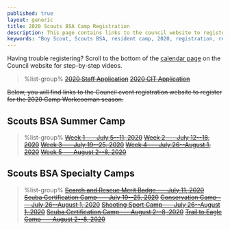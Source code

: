 ```yaml
---
published: true
layout: generic
title: 2020 Scouts BSA Camp Registration
description: This page contains links to the council website to register for the 2020 Camp Workcoeman season.
keywords: "Boy Scout, Scouts BSA, resident camp, 2020, registration, reservation"
---
```


<div class="alert alert-info">
Having trouble registering? Scroll to the bottom of the <a href="https://ctscouting.org/calendar/">calendar page</a> on the Council website for step-by-step videos.
</div>

> %list-group%
> <a href="https://forms.gle/WCqPNrkxF51FqJJw6" class="list-group-item">~~2020 Staff Application~~</a>
> <a href="https://forms.gle/3h7AZakQRLbFXhrX6" class="list-group-item">~~2020 CIT Application~~</a>

~~Below, you will find links to the Council event registration website to register for the 2020 Camp Workcoeman season.~~

## Scouts BSA Summer Camp

> %list-group%
> <a href="https://scoutingevent.com/" class="list-group-item"><del>Week 1 --- July 5--11, 2020</del></a>
> <a href="https://scoutingevent.com/" class="list-group-item"><del>Week 2 --- July 12--18, 2020</del></a>
> <a href="https://scoutingevent.com/" class="list-group-item"><del>Week 3 --- July 19--25, 2020</del></a>
> <a href="https://scoutingevent.com/" class="list-group-item"><del>Week 4 --- July 26--August 1, 2020</del></a>
> <a href="https://scoutingevent.com/" class="list-group-item"><del>Week 5 --- August 2--8, 2020</del></a>

## Scouts BSA Specialty Camps

> %list-group%
> <a href="https://scoutingevent.com/" class="list-group-item"><del>Search and Rescue Merit Badge --- July 11, 2020</del></a>
> <a href="https://scoutingevent.com/" class="list-group-item"><del>Scuba Certification Camp --- July 19--25, 2020</del></a>
> <a href="https://scoutingevent.com/" class="list-group-item"><del>Conservation Camp --- July 26--August 1, 2020</del></a>
> <a href="https://scoutingevent.com/" class="list-group-item"><del>Shooting Sport Camp --- July 26--August 1, 2020</del></a>
> <a href="https://scoutingevent.com/" class="list-group-item"><del>Scuba Certification Camp --- August 2--8, 2020</del></a>
> <a href="https://scoutingevent.com/" class="list-group-item"><del>Trail to Eagle Camp --- August 2--8, 2020</del></a>
